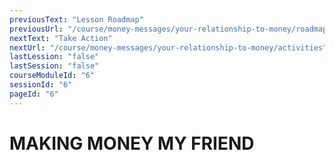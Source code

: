 ```yaml
---
previousText: "Lesson Roadmap"
previousUrl: "/course/money-messages/your-relationship-to-money/roadmap"
nextText: "Take Action"
nextUrl: "/course/money-messages/your-relationship-to-money/activities"
lastLession: "false"
lastSession: "false"
courseModuleId: "6"
sessionId: "6"
pageId: "6"
---
```



# MAKING MONEY MY FRIEND

<sparkle-video-player src="./animation/m1l3.mp4" />